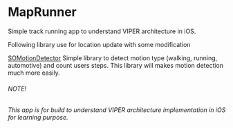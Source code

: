 # MapRunner

Simple track running app to understand VIPER architecture in iOS.

Following library use for location update with some modification

[SOMotionDetector](https://github.com/SocialObjects-Software/SOMotionDetector)
Simple library to detect motion type (walking, running, automotive) and count users steps. This library will makes motion detection much more easily.

###### NOTE! 
###### This app is for build to understand VIPER architecture implementation in iOS for learning purpose.